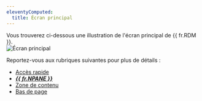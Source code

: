 ```yaml
---
eleventyComputed:
  title: Écran principal
---
```

Vous trouverez ci-dessous une illustration de l'écran principal de {{ fr.RDM }}.  
![Écran principal](https://webdevolutions.azureedge.net/docs/fr/rdm/mac/clip4001.png) 

Reportez-vous aux rubriques suivantes pour plus de détails :  

* [Accès rapide](/fr/rdm/mac/user-interface/quick-access/) 
* [***{{ fr.NPANE }}***](/fr/rdm/mac/user-interface/navigation-pane/) 
* [Zone de contenu](/fr/rdm/mac/user-interface/content-area/) 
* [Bas de page](/fr/rdm/mac/user-interface/footer/) 
